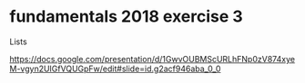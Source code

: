 # fundamentals 2018 exercise 3
Lists

https://docs.google.com/presentation/d/1GwvOUBMScURLhFNp0zV874xyeM-vgyn2UIGfVQUGpFw/edit#slide=id.g2acf946aba_0_0